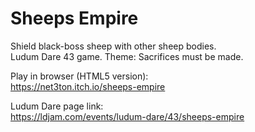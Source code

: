 # Sheeps Empire

Shield black-boss sheep with other sheep bodies.  
Ludum Dare 43 game. Theme: Sacrifices must be made.  

Play in browser (HTML5 version):  
https://net3ton.itch.io/sheeps-empire

Ludum Dare page link:  
https://ldjam.com/events/ludum-dare/43/sheeps-empire
